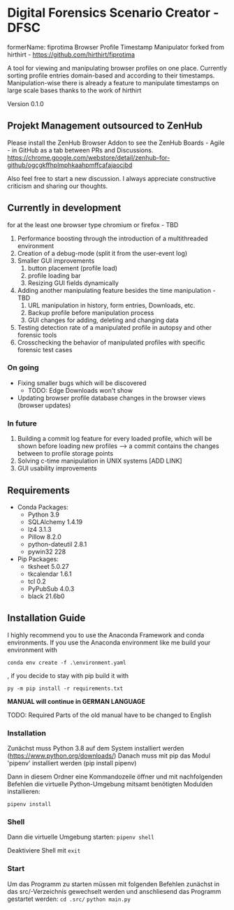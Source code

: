 # Digital Forensics Scenario Creator - DFSC

formerName: fiprotima
Browser Profile Timestamp Manipulator forked from hirthirt - https://github.com/hirthirt/fiprotima

A tool for viewing and manipulating browser profiles on one place.
Currently sorting profile entries domain-based and according to their timestamps.
Manipulation-wise there is already a feature to manipulate timestamps on large scale bases
thanks to the work of hirthirt

Version 0.1.0

## Projekt Management outsourced to ZenHub

Please install the ZenHub Browser Addon to see the ZenHub Boards - Agile - in GitHub as a tab between PRs and Discussions.
https://chrome.google.com/webstore/detail/zenhub-for-github/ogcgkffhplmphkaahpmffcafajaocjbd

Also feel free to start a new discussion. I always appreciate constructive criticism and sharing our thoughts.

## Currently in development

for at the least one browser type chromium or firefox - TBD

1. Performance boosting through the introduction of a multithreaded environment
2. Creation of a debug-mode (split it from the user-event log)
3. Smaller GUI improvements
   1. button placement (profile load)
   2. profile loading bar
   3. Resizing GUI fields dynamically
4. Adding another manipulating feature besides the time manipulation - TBD
   1. URL manipulation in history, form entries, Downloads, etc.
   2. Backup profile before manipulation process
   3. GUI changes for adding, deleting and changing data
5. Testing detection rate of a manipulated profile in autopsy and other forensic tools
6. Crosschecking the behavior of manipulated profiles with specific forensic test cases

### On going

- Fixing smaller bugs which will be discovered
  - TODO: Edge Downloads won't show
- Updating browser profile database changes in the browser views (browser updates)

### In future

1. Building a commit log feature for every loaded profile, which will be shown before loading new profiles --> a commit contains the changes between to profile storage points
2. Solving c-time manipulation in UNIX systems [ADD LINK]
3. GUI usability improvements

## Requirements

- Conda Packages:
  - Python 3.9
  - SQLAlchemy 1.4.19
  - lz4 3.1.3
  - Pillow 8.2.0
  - python-dateutil 2.8.1
  - pywin32 228
- Pip Packages:
  - tksheet 5.0.27
  - tkcalendar 1.6.1
  - tcl 0.2
  - PyPubSub 4.0.3
  - black 21.6b0

## Installation Guide

I highly recommend you to use the Anaconda Framework and conda environments.
If you use the Anaconda environment like me build your environment with

`conda env create -f .\environment.yaml`

, if you decide to stay with pip build it with

`py -m pip install -r requirements.txt`

**MANUAL will continue in GERMAN LANGUAGE**

TODO: Required Parts of the old manual have to be changed to English

### Installation

Zunächst muss Python 3.8 auf dem System installiert werden (<https://www.python.org/downloads/>)
Danach muss mit pip das Modul 'pipenv' installiert werden (pip install pipenv)

Dann in diesem Ordner eine Kommandozeile öffner und mit nachfolgenden Befehlen die
virtuelle Python-Umgebung mitsamt benötigten Modulden installieren:

`pipenv install`

### Shell

Dann die virtuelle Umgebung starten:
`pipenv shell`

Deaktiviere Shell mit
`exit`

### Start

Um das Programm zu starten müssen mit folgenden Befehlen zunächst in das src/-Verzeichnis gewechselt werden
und anschliesend das Programm gestartet werden:
`cd .src/`
`python main.py`
